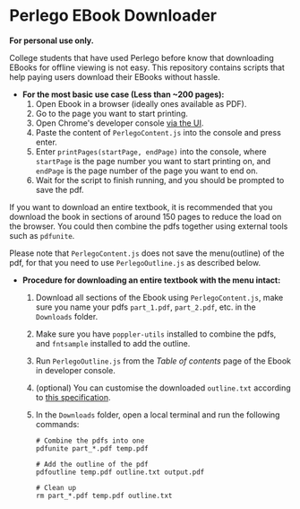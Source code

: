 # Perlego EBook Downloader

**For personal use only.** 

College students that have used Perlego before know that downloading EBooks for offline viewing is not easy. This repository contains scripts that help paying users download their EBooks without hassle. 

 - **For the most basic use case (Less than ~200 pages):** 
	1. Open Ebook in a browser (ideally ones available as PDF). 
	2. Go to the page you want to start printing. 
	3. Open Chrome's developer console [via the UI](https://developers.google.com/web/tools/chrome-devtools/open#chrome).
	4. Paste the content of `PerlegoContent.js` into the console and press enter. 
	5. Enter `printPages(startPage, endPage)` into the console, where `startPage` is the page number you want to start printing on, and `endPage` is the page number of the page you want to end on. 
	6. Wait for the script to finish running, and you should be prompted to save the pdf. 

If you want to download an entire textbook, it is recommended that you download the book in sections of around 150 pages to reduce the load on the browser. You could then combine the pdfs together using external tools such as `pdfunite`. 

Please note that `PerlegoContent.js` does not save the menu(outline) of the pdf, for that you need to use `PerlegoOutline.js` as described below. 

 - **Procedure for downloading an entire textbook with the menu intact:** 
	1. Download all sections of the Ebook using `PerlegoContent.js`, make sure you name your pdfs `part_1.pdf`, `part_2.pdf`, etc. in the `Downloads` folder. 
	2. Make sure you have `poppler-utils` installed to combine the pdfs, and `fntsample` installed to add the outline. 
	3. Run `PerlegoOutline.js` from the *Table of contents* page of the Ebook in developer console. 
	4. (optional) You can customise the downloaded `outline.txt` according to [this specification](http://manpages.ubuntu.com/manpages/bionic/man1/pdfoutline.1.html). 
	5. In the `Downloads` folder, open a local terminal and run the following commands: 

		```
		# Combine the pdfs into one
		pdfunite part_*.pdf temp.pdf
		
		# Add the outline of the pdf
		pdfoutline temp.pdf outline.txt output.pdf

		# Clean up
		rm part_*.pdf temp.pdf outline.txt
		```
